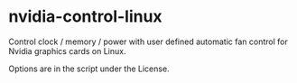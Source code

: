 # nvidia-control-linux
Control clock / memory / power with user defined automatic fan control for Nvidia graphics cards on Linux.

Options are in the script under the License.
